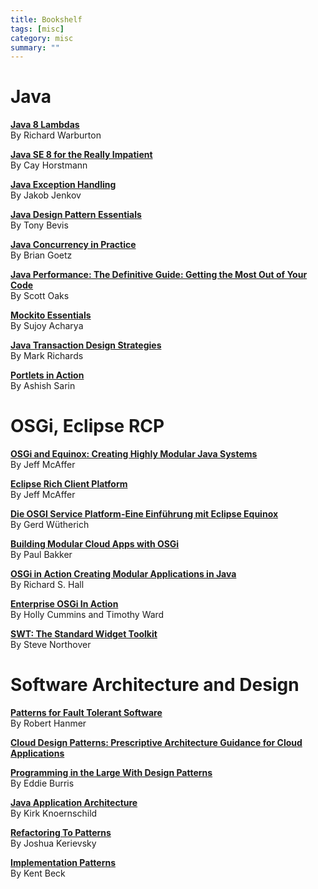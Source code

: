 ```yaml
---
title: Bookshelf
tags: [misc]
category: misc
summary: ""
---
```


# Java

**[Java 8 Lambdas](http://shop.oreilly.com/product/0636920030713.do)**  
By Richard Warburton

**[Java SE 8 for the Really Impatient](http://www.horstmann.com/java8/index.html)**  
By Cay Horstmann

**[Java Exception Handling](https://kindle.amazon.com/work/java-exception-handling-jakob-jenkov-ebook/B00BL6B038/B00BG9FGFI)**  
By Jakob Jenkov

**[Java Design Pattern Essentials](https://www.amazon.com/Java-Design-Pattern-Essentials-Bevis-ebook/dp/B00A9HSR2M)**  
By Tony Bevis

**[Java Concurrency in Practice](http://jcip.net/)**  
By Brian Goetz

**[Java Performance: The Definitive Guide: Getting the Most Out of Your Code](http://shop.oreilly.com/product/0636920028499.do)**  
By Scott Oaks

**[Mockito Essentials](https://www.packtpub.com/application-development/mockito-essentials)**  
By Sujoy Acharya

**[Java Transaction Design Strategies](https://www.infoq.com/minibooks/JTDS)**  
By Mark Richards


**[Portlets in Action](https://www.manning.com/books/portlets-in-action)**  
By Ashish Sarin

# OSGi, Eclipse RCP

**[OSGi and Equinox: Creating Highly Modular Java Systems](https://www.pearsonhighered.com/program/Mc-Affer-OS-Gi-and-Equinox-Creating-Highly-Modular-Java-Systems/PGM14618.html)**  
By Jeff McAffer

**[Eclipse Rich Client Platform](https://www.amazon.com/Eclipse-Rich-Client-Platform-2nd/dp/0321603788/)**  
By Jeff McAffer

**[Die OSGI Service Platform-Eine Einführung mit Eclipse Equinox](https://www.amazon.de/Service-Platform-Eine-Einf%C3%BChrung-Eclipse-Equinox/dp/389864457X/)**  
By Gerd Wütherich

**[Building Modular Cloud Apps with OSGi](https://www.amazon.de/Building-Modular-Cloud-Apps-OSGi/dp/1449345158/)**  
By Paul Bakker

**[OSGi in Action Creating Modular Applications in Java](https://www.manning.com/books/osgi-in-action)**  
By Richard S. Hall

**[Enterprise OSGi In Action](https://www.manning.com/books/enterprise-osgi-in-action)**  
By Holly Cummins and Timothy Ward

**[SWT: The Standard Widget Toolkit](https://www.amazon.com/SWT-Standard-Toolkit-Steve-Northover/dp/0321256638)**  
By Steve Northover

# Software Architecture and Design

**[Patterns for Fault Tolerant Software](http://eu.wiley.com/WileyCDA/WileyTitle/productCd-1118351541.html)**  
By Robert Hanmer

**[Cloud Design Patterns: Prescriptive Architecture Guidance for Cloud Applications](https://msdn.microsoft.com/de-de/library/dn568099.aspx)**  

**[Programming in the Large With Design Patterns](http://programminglarge.com/category/design/design-patterns/)**  
By Eddie Burris 

**[Java Application Architecture](http://www.kirkk.com/modularity/)**  
By Kirk Knoernschild

**[Refactoring To Patterns](https://industriallogic.com/xp/refactoring/)**  
By Joshua Kerievsky

**[Implementation Patterns ](https://www.amazon.de/Implementation-Patterns-Kent-Beck/dp/0321413091)**  
By Kent Beck
